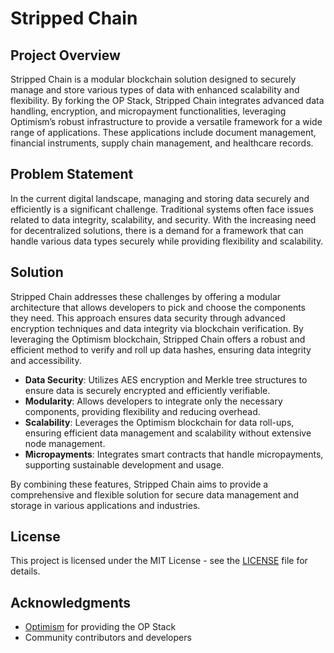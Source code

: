 # Stripped Chain

## Project Overview
Stripped Chain is a modular blockchain solution designed to securely manage and store various types of data with enhanced scalability and flexibility. By forking the OP Stack, Stripped Chain integrates advanced data handling, encryption, and micropayment functionalities, leveraging Optimism’s robust infrastructure to provide a versatile framework for a wide range of applications. These applications include document management, financial instruments, supply chain management, and healthcare records.

## Problem Statement
In the current digital landscape, managing and storing data securely and efficiently is a significant challenge. Traditional systems often face issues related to data integrity, scalability, and security. With the increasing need for decentralized solutions, there is a demand for a framework that can handle various data types securely while providing flexibility and scalability.

## Solution
Stripped Chain addresses these challenges by offering a modular architecture that allows developers to pick and choose the components they need. This approach ensures data security through advanced encryption techniques and data integrity via blockchain verification. By leveraging the Optimism blockchain, Stripped Chain offers a robust and efficient method to verify and roll up data hashes, ensuring data integrity and accessibility.

- **Data Security**: Utilizes AES encryption and Merkle tree structures to ensure data is securely encrypted and efficiently verifiable.
- **Modularity**: Allows developers to integrate only the necessary components, providing flexibility and reducing overhead.
- **Scalability**: Leverages the Optimism blockchain for data roll-ups, ensuring efficient data management and scalability without extensive node management.
- **Micropayments**: Integrates smart contracts that handle micropayments, supporting sustainable development and usage.

By combining these features, Stripped Chain aims to provide a comprehensive and flexible solution for secure data management and storage in various applications and industries.

## License
This project is licensed under the MIT License - see the [LICENSE](LICENSE) file for details.

## Acknowledgments
- [Optimism](https://optimism.io) for providing the OP Stack
- Community contributors and developers
